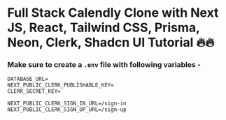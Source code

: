 # Full Stack Calendly Clone with Next JS, React, Tailwind CSS, Prisma, Neon, Clerk, Shadcn UI Tutorial 🔥🔥


### Make sure to create a `.env` file with following variables -

```
DATABASE_URL=
NEXT_PUBLIC_CLERK_PUBLISHABLE_KEY=
CLERK_SECRET_KEY=

NEXT_PUBLIC_CLERK_SIGN_IN_URL=/sign-in
NEXT_PUBLIC_CLERK_SIGN_UP_URL=/sign-up
```
